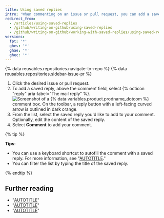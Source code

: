 ```yaml
---
title: Using saved replies
intro: 'When commenting on an issue or pull request, you can add a saved reply that you''ve already set up. The saved reply can be the entire comment or if you want to customize it, you can add or delete content.'
redirect_from:
  - /articles/using-saved-replies
  - /github/writing-on-github/using-saved-replies
  - /github/writing-on-github/working-with-saved-replies/using-saved-replies
versions:
  fpt: '*'
  ghes: '*'
  ghae: '*'
  ghec: '*'
---
```

{% data reusables.repositories.navigate-to-repo %}
{% data reusables.repositories.sidebar-issue-pr %}
1. Click the desired issue or pull request.
1. To add a saved reply, above the comment field, select {% octicon "reply" aria-label="The mail reply" %}.
   ![Screenshot of a {% data variables.product.prodname_dotcom %} comment box. On the toolbar, a reply button with a left-facing curved arrow is outlined in dark orange.](/assets/images/help/writing/saved-replies-button.png)
1. From the list, select the saved reply you'd like to add to your comment. Optionally, edit the content of the saved reply.  
1. Select **Comment** to add your comment.

{% tip %}

**Tips:**
- You can use a keyboard shortcut to autofill the comment with a saved reply. For more information, see "[AUTOTITLE](/get-started/accessibility/keyboard-shortcuts#comments)."
- You can filter the list by typing the title of the saved reply.

{% endtip %}

## Further reading

- "[AUTOTITLE](/get-started/writing-on-github/working-with-saved-replies/creating-a-saved-reply)"
- "[AUTOTITLE](/get-started/writing-on-github/working-with-saved-replies/editing-a-saved-reply)"
- "[AUTOTITLE](/get-started/writing-on-github/working-with-saved-replies/deleting-a-saved-reply)"
